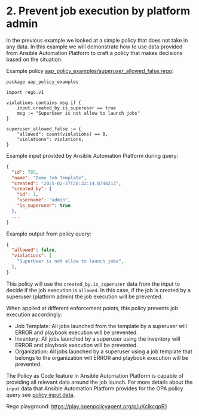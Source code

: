 # 2. Prevent job execution by platform admin

In the previous example we looked at a simple policy that does not take in any data. In this example we will demonstrate how to use data provided from Ansible Automation Platform to craft a policy that makes decisions based on the situation.


Example policy [aap_policy_examples/superuser_allowed_false.rego](aap_policy_examples/superuser_allowed_false.rego):

```rego
package aap_policy_examples

import rego.v1

violations contains msg if {
	input.created_by.is_superuser == true
	msg := "SuperUser is not allow to launch jobs"
}

superuser_allowed_false := {
	"allowed": count(violations) == 0,
	"violations": violations,
}
```

Example input provided by Ansible Automation Platform during query:

```json
{
  "id": 785,
  "name": "Demo Job Template",
  "created": "2025-02-27T20:32:14.874821Z",
  "created_by": {
    "id": 1,
    "username": "admin",
    "is_superuser": true
  },
  ...
}
```

Example output from policy query:

```json
{
  "allowed": false,
  "violations": [
    "SuperUser is not allow to launch jobs",
  ],
}
```

This policy will use the `created_by.is_superuser` data from the input to decide if the job execution is `allowed`. In this case, if the job is created by a superuser (platform admin) the job execution will be prevented.

When applied at different enforcement points, this policy prevents job execution accordingly:

- Job Template: All jobs launched from the template by a superuser will ERROR and playbook execution will be prevented.
- Inventory: All jobs launched by a superuser using the inventory will ERROR and playbook execution will be prevented.
- Organization: All jobs launched by a superuser using a job template that belongs to the organization will ERROR and playbook execution will be prevented.

The Policy as Code feature in Ansible Automation Platform is capable of providing all relevant data around the job launch. For more details about the `input` data that Ansible Automation Platform provides for the OPA policy query see [policy input data](POLICY_OUTPUT_DATA.md).

Rego playground: https://play.openpolicyagent.org/p/uKcIkcqpR1
